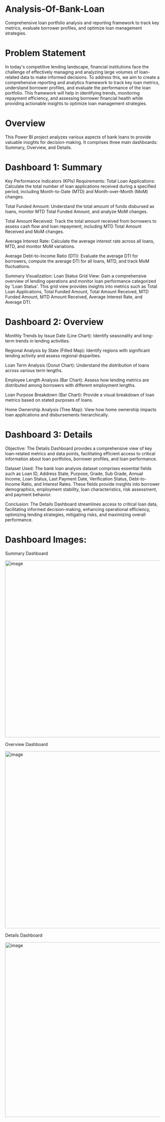 # Analysis-Of-Bank-Loan
Comprehensive loan portfolio analysis and reporting framework to track key metrics, evaluate borrower profiles, and optimize loan management strategies.

# Problem Statement
In today's competitive lending landscape, financial institutions face the challenge of effectively managing and analyzing large volumes of loan-related data to make informed decisions. To address this, we aim to create a comprehensive reporting and analytics framework to track key loan metrics, understand borrower profiles, and evaluate the performance of the loan portfolio. This framework will help in identifying trends, monitoring repayment efficiency, and assessing borrower financial health while providing actionable insights to optimize loan management strategies.

# Overview
This Power BI project analyzes various aspects of bank loans to provide valuable insights for decision-making. It comprises three main dashboards: Summary, Overview, and Details.

# Dashboard 1: Summary
Key Performance Indicators (KPIs) Requirements:
Total Loan Applications: Calculate the total number of loan applications received during a specified period, including Month-to-Date (MTD) and Month-over-Month (MoM) changes.

Total Funded Amount: Understand the total amount of funds disbursed as loans, monitor MTD Total Funded Amount, and analyze MoM changes.

Total Amount Received: Track the total amount received from borrowers to assess cash flow and loan repayment, including MTD Total Amount Received and MoM changes.

Average Interest Rate: Calculate the average interest rate across all loans, MTD, and monitor MoM variations.

Average Debt-to-Income Ratio (DTI): Evaluate the average DTI for borrowers, compute the average DTI for all loans, MTD, and track MoM fluctuations.

Summary Visualization:
Loan Status Grid View: Gain a comprehensive overview of lending operations and monitor loan performance categorized by 'Loan Status'. This grid view provides insights into metrics such as Total Loan Applications, Total Funded Amount, Total Amount Received, MTD Funded Amount, MTD Amount Received, Average Interest Rate, and Average DTI.

# Dashboard 2: Overview
Monthly Trends by Issue Date (Line Chart): Identify seasonality and long-term trends in lending activities.

Regional Analysis by State (Filled Map): Identify regions with significant lending activity and assess regional disparities.

Loan Term Analysis (Donut Chart): Understand the distribution of loans across various term lengths.

Employee Length Analysis (Bar Chart): Assess how lending metrics are distributed among borrowers with different employment lengths.

Loan Purpose Breakdown (Bar Chart): Provide a visual breakdown of loan metrics based on stated purposes of loans.

Home Ownership Analysis (Tree Map): View how home ownership impacts loan applications and disbursements hierarchically.

# Dashboard 3: Details
Objective:
The Details Dashboard provides a comprehensive view of key loan-related metrics and data points, facilitating efficient access to critical information about loan portfolios, borrower profiles, and loan performance.

Dataset Used:
The bank loan analysis dataset comprises essential fields such as Loan ID, Address State, Purpose, Grade, Sub Grade, Annual Income, Loan Status, Last Payment Date, Verification Status, Debt-to-Income Ratio, and Interest Rates. These fields provide insights into borrower demographics, employment stability, loan characteristics, risk assessment, and payment behavior.

Conclusion:
The Details Dashboard streamlines access to critical loan data, facilitating informed decision-making, enhancing operational efficiency, optimizing lending strategies, mitigating risks, and maximizing overall performance.

# Dashboard Images:

Summary Dashboard

<img width="575" alt="image" src="https://github.com/user-attachments/assets/4b8b2e37-e3e0-4923-b35b-51bf740636b6" />

Overview Dashboard

<img width="575" alt="image" src="https://github.com/user-attachments/assets/859a4e86-bede-4a1a-a7f6-20e28fd67fb0" />

Details Dashboard

<img width="568" alt="image" src="https://github.com/user-attachments/assets/519021b2-aeca-4ff9-9440-4133f8aab29d" />



